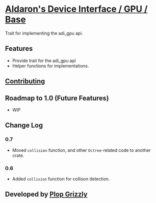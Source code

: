 # [Aldaron's Device Interface / GPU / Base](https://crates.io/crates/adi_gpu_base)
Trait for implementing the adi_gpu api.

## Features
* Provide trait for the adi_gpu api
* Helper functions for implementations.

## [Contributing](http://plopgrizzly.com/contributing/en#contributing)

## Roadmap to 1.0 (Future Features)
* WIP

## Change Log
### 0.7
* Moved `collision` function, and other `Octree`-related code to another crate.

### 0.6
* Added `collision` function for collison detection.

## Developed by [Plop Grizzly](http://plopgrizzly.com)
